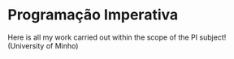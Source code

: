 # Programação Imperativa
Here is all my work carried out within the scope of the PI subject! (University of Minho)
